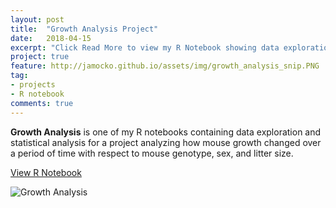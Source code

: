 ```yaml
---
layout: post
title:  "Growth Analysis Project"
date:   2018-04-15
excerpt: "Click Read More to view my R Notebook showing data exploration and analysis"
project: true
feature: http://jamocko.github.io/assets/img/growth_analysis_snip.PNG
tag:
- projects
- R notebook
comments: true
---
```


<b>Growth Analysis</b> is one of my R notebooks containing data exploration and statistical analysis for a project analyzing how mouse growth changed over a period of time with respect to mouse genotype, sex, and litter size.

<div markdown="0"><a href="http://juliemocko.com/notebooks/growth-analysis/" class="btn btn-info">View R Notebook</a></div>

![Growth Analysis](http://jamocko.github.io/assets/img/growth_analysis.png)    


 
